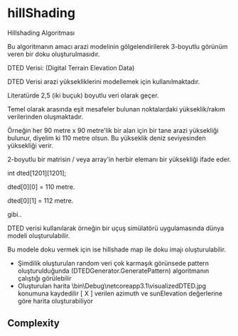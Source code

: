 # hillShading

Hillshading Algoritması

Bu algoritmanın amacı arazi modelinin gölgelendirilerek 3-boyutlu görünüm veren bir doku oluşturulmasıdır.

 

DTED Verisi: (Digital Terrain Elevation Data)

DTED Verisi arazi yüksekliklerini modellemek için kullanılmaktadır.

Literatürde 2,5 (iki buçuk) boyutlu veri olarak geçer.

Temel olarak arasında eşit mesafeler bulunan noktalardaki yükseklik/rakım verilerinden oluşmaktadır.

Örneğin her 90 metre x 90 metre'lik bir alan için bir tane arazi yüksekliği bulunur, diyelim ki 110 metre olsun. Bu yükseklik deniz seviyesinden yüksekliği verir.

2-boyutlu bir matrisin / veya array'in herbir elemanı bir yüksekliği ifade eder.

 

int dted[1201][1201];

dted[0][0] = 110 metre.

dted[0][1] = 112 metre.

gibi..

DTED verisi kullanılarak örneğin bir uçuş simülatörü uygulamasında dünya modeli oluşturulabilir.

Bu modele doku vermek için ise hillshade map ile doku imajı oluşturulabilir.

 - Şimdilik oluşturulan random veri çok karmaşık görünsede pattern oluşturulduğunda (DTEDGenerator.GeneratePattern) algoritmanın çalıştığı görülebilir
 - Oluşturulan harita \bin\Debug\netcoreapp3.1\visualizedDTED.jpg konumuna kaydedilir
 [ X ] verilen azimuth ve sunElevation değerlerine göre harita oluşturabiliyor 

## Complexity
